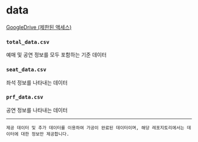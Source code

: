 # data
[GoogleDrive (제한된 액세스)](https://drive.google.com/drive/u/0/folders/1xlTztIWBW-QJBTbW3mx2-1lTLoxRaYh6)
### `total_data.csv`
예매 및 공연 정보를 모두 포함하는 기준 데이터
### `seat_data.csv`
좌석 정보를 나타내는 데이터
### `prf_data.csv`
공연 정보를 나타내는 데이터

---

```
제공 데이터 및 추가 데이터를 이용하여 가공이 완료된 데이터이며, 해당 레포지토리에서는 데이터에 대한 정보만 제공합니다.
```

